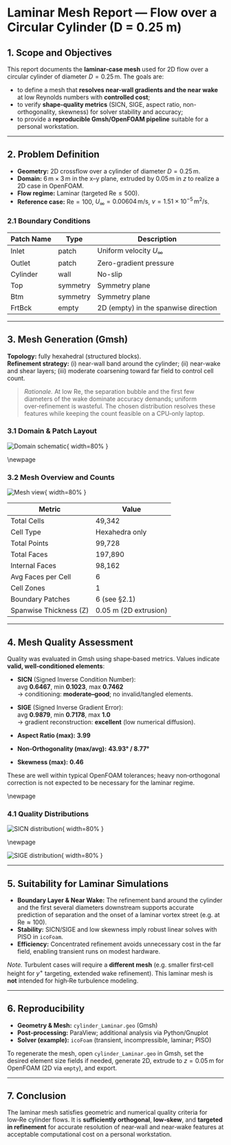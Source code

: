 # Laminar Mesh Report — Flow over a Circular Cylinder (D = 0.25 m)

## 1. Scope and Objectives
This report documents the **laminar-case mesh** used for 2D flow over a circular cylinder of diameter $D=0.25\,\mathrm{m}$. The goals are:
- to define a mesh that **resolves near-wall gradients and the near wake** at low Reynolds numbers with **controlled cost**;
- to verify **shape-quality metrics** (SICN, SIGE, aspect ratio, non-orthogonality, skewness) for solver stability and accuracy;
- to provide a **reproducible Gmsh/OpenFOAM pipeline** suitable for a personal workstation.

---

## 2. Problem Definition

- **Geometry:** 2D crossflow over a cylinder of diameter $D=0.25\,\mathrm{m}$.
- **Domain:** $6\,\mathrm{m}\times 3\,\mathrm{m}$ in the x$–$y plane, extruded by $0.05\,\mathrm{m}$ in $z$ to realize a 2D case in OpenFOAM.
- **Flow regime:** Laminar (targeted $\mathrm{Re}\le 500$).
- **Reference case:** $\mathrm{Re}=100$, $U_\infty=0.00604\,\mathrm{m/s}$, $\nu=1.51\times 10^{-5}\,\mathrm{m^2/s}$.

### 2.1 Boundary Conditions
| Patch Name | Type     | Description                          |
|------------|----------|--------------------------------------|
| Inlet      | patch    | Uniform velocity $U_\infty$          |
| Outlet     | patch    | Zero-gradient pressure               |
| Cylinder   | wall     | No-slip                              |
| Top        | symmetry | Symmetry plane                       |
| Btm        | symmetry | Symmetry plane                       |
| FrtBck     | empty    | 2D (empty) in the spanwise direction |

---

## 3. Mesh Generation (Gmsh)

**Topology:** fully hexahedral (structured blocks).  
**Refinement strategy:** (i) near-wall band around the cylinder; (ii) near-wake and shear layers; (iii) moderate coarsening toward far field to control cell count.

> *Rationale.* At low $\mathrm{Re}$, the separation bubble and the first few diameters of the wake dominate accuracy demands; uniform over‑refinement is wasteful. The chosen distribution resolves these features while keeping the count feasible on a CPU‑only laptop.

### 3.1 Domain & Patch Layout
![Domain schematic](Laminar_Images/Schematics.jpg){ width=80% }

\newpage

### 3.2 Mesh Overview and Counts
![Mesh view](Laminar_Images/Mesh.jpg){ width=80% }

| Metric                  | Value                  |
|-------------------------|------------------------|
| Total Cells             | 49,342                 |
| Cell Type               | Hexahedra only         |
| Total Points            | 99,728                 |
| Total Faces             | 197,890                |
| Internal Faces          | 98,162                 |
| Avg Faces per Cell      | 6                      |
| Cell Zones              | 1                      |
| Boundary Patches        | 6 (see §2.1)           |
| Spanwise Thickness (Z)  | 0.05 m (2D extrusion)  |

---

## 4. Mesh Quality Assessment

Quality was evaluated in Gmsh using shape‑based metrics. Values indicate **valid, well‑conditioned elements**:

- **SICN** (Signed Inverse Condition Number):  
  avg **0.6467**, min **0.1023**, max **0.7462**  
  → conditioning: **moderate–good**; no invalid/tangled elements.

- **SIGE** (Signed Inverse Gradient Error):  
  avg **0.9879**, min **0.7178**, max **1.0**  
  → gradient reconstruction: **excellent** (low numerical diffusion).

- **Aspect Ratio (max):** **3.99**  
- **Non‑Orthogonality (max/avg):** **43.93° / 8.77°**  
- **Skewness (max):** **0.46**

These are well within typical OpenFOAM tolerances; heavy non‑orthogonal correction is not expected to be necessary for the laminar regime.

\newpage

### 4.1 Quality Distributions
![SICN distribution](Laminar_Images/SICN.jpg){ width=80% }

\newpage

![SIGE distribution](Laminar_Images/SIGE.jpg){ width=80% }

---

## 5. Suitability for Laminar Simulations

- **Boundary Layer & Near Wake:** The refinement band around the cylinder and the first several diameters downstream supports accurate prediction of separation and the onset of a laminar vortex street (e.g. at $\mathrm{Re}\approx 100$).
- **Stability:** SICN/SIGE and low skewness imply robust linear solves with PISO in `icoFoam`.
- **Efficiency:** Concentrated refinement avoids unnecessary cost in the far field, enabling transient runs on modest hardware.

*Note.* Turbulent cases will require a **different mesh** (e.g. smaller first‑cell height for $y^+$ targeting, extended wake refinement). This laminar mesh is **not** intended for high‑Re turbulence modeling.

---

## 6. Reproducibility

- **Geometry & Mesh:** `cylinder_Laminar.geo` (Gmsh)
- **Post‑processing:** ParaView; additional analysis via Python/Gnuplot
- **Solver (example):** `icoFoam` (transient, incompressible, laminar; PISO)

To regenerate the mesh, open `cylinder_Laminar.geo` in Gmsh, set the desired element size fields if needed, generate 2D, extrude to $z=0.05\,\mathrm{m}$ for OpenFOAM (2D via `empty`), and export.

---

## 7. Conclusion

The laminar mesh satisfies geometric and numerical quality criteria for low‑Re cylinder flows. It is **sufficiently orthogonal**, **low‑skew**, and **targeted in refinement** for accurate resolution of near‑wall and near‑wake features at acceptable computational cost on a personal workstation.
